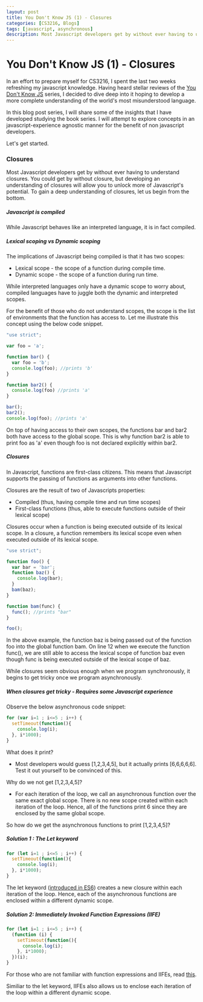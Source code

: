 ```yaml
---
layout: post
title: You Don't Know JS (1) - Closures
categories: [CS3216, Blogs]
tags: [javascript, asynchronous]
description: Most Javascript developers get by without ever having to understand closures. You could get by without closure, but developing an understanding of closures will allow you to unlock more of Javascript's potential.
---
```


# You Don't Know JS (1) - Closures

In an effort to prepare myself for CS3216, I spent the last two weeks refreshing my javascript knowledge. Having heard stellar reviews of the [You Don't Know JS](https://github.com/getify/You-Dont-Know-JS) series, I decided to dive deep into it hoping to develop a more complete understanding of the world's most misunderstood language.

In this blog post series, I will share some of the insights that I have developed studying the book series. I will attempt to explore concepts in an javascript-experience agnostic manner for the benefit of non javascript developers. 

Let's get started.



### Closures

Most Javascript developers get by without ever having to understand closures. You could get by without closure, but developing an understanding of closures will allow you to unlock more of Javascript's potential. To gain a deep understanding of closures, let us begin from the bottom.



##### Javascript is compiled

While Javascript behaves like an interpreted language, it is in fact compiled. 



##### Lexical scoping vs Dynamic scoping

The implications of Javascript being compiled is that it has two scopes:

- Lexical scope - the scope of a function during compile time. 
- Dynamic scope - the scope of a function during run time. 

While interpreted languages only have a dynamic scope to worry about, compiled languages have to juggle both the dynamic and interpreted scopes. 

For the benefit of those who do not understand scopes, the scope is the list of environments that the function has access to. Let me illustrate this concept using the below code snippet.

```javascript
"use strict";

var foo = 'a';

function bar() {
  var foo = 'b';
  console.log(foo); //prints 'b'
}

function bar2() {
  console.log(foo) //prints 'a'
}

bar();
bar2();
console.log(foo); //prints 'a'
```

On top of having access to their own scopes, the functions bar and bar2 both have access to the global scope. This is why function bar2 is able to print foo as 'a' even though foo is not declared explicitly within bar2. 



##### Closures

In Javascript, functions are first-class citizens. This means that Javascript supports the passing of functions as arguments into other functions.

Closures are the result of two of Javascripts properties:

- Compiled (thus, having compile time and run time scopes)
- First-class functions (thus, able to execute functions outside of their lexical scope)

Closures occur when a function is being executed outside of its lexical scope. In a closure, a function remembers its lexical scope even when executed outside of its lexical scope.

```javascript
"use strict";

function foo() {
  var bar = 'bar';
  function baz() {
    console.log(bar);
  }
  bam(baz);
}

function bam(func) {
  func(); //prints "bar"
}

foo();
```

In the above example, the function baz is being passed out of the function foo into the global function bam. On line 12 when we execute the function func(), we are still able to access the lexical scope of function baz even though func is being executed outside of the lexical scope of baz.

While closures seem obvious enough when we program synchronously, it begins to get tricky once we program asynchronously. 



##### When closures get tricky - Requires some Javascript experience

Observe the below asynchronous code snippet:

```javascript
for (var i=1 ; i<=5 ; i++) {
  setTimeout(function(){
    console.log(i);
  }, i*1000);
}
```

What does it print?

- Most developers would guess [1,2,3,4,5], but it actually prints [6,6,6,6,6]. Test it out yourself to be convinced of this.

Why do we not get [1,2,3,4,5]?

- For each iteration of the loop, we call an asynchronous function over the same exact global scope. There is no new scope created within each iteration of the loop. Hence, all of the functions print 6 since they are enclosed by the same global scope.

So how do we get the asynchronous functions to print [1,2,3,4,5]?



##### Solution 1 : The Let keyword

```javascript
for (let i=1 ; i<=5 ; i++) {
  setTimeout(function(){
    console.log(i);
  }, i*1000);
}
```

The let keyword ([introduced in ES6](https://github.com/lukehoban/es6features)) creates a new closure within each iteration of the loop. Hence, each of the asynchronous functions are enclosed within a different dynamic scope.



##### Solution 2: Immediately Invoked Function Expressions (IIFE)

```javascript
for (let i=1 ; i<=5 ; i++) {
  (function (i) {
    setTimeout(function(){
      console.log(i);
    }, i*1000);
  })(i);
}
```

For those who are not familiar with function expressions and IIFEs, read [this](http://adripofjavascript.com/blog/drips/an-introduction-to-iffes-immediately-invoked-function-expressions.html).

Similiar to the let keyword, IIFEs also allows us to enclose each iteration of the loop within a different dynamic scope.

